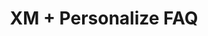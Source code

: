 ---
title: 'XM + Personalize FAQ'
description: 'Learn more about how to develop for XM + Personalize.'
hasInPageNav: true
partials: ['learn/faq/xm-personalize/introduction']
---